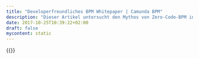 ```yaml
---
title: "Developerfreundliches BPM Whitepaper | Camunda BPM"
description: "Dieser Artikel untersucht den Mythos von Zero-Code-BPM in komplexen Projekten und wie proprietäre Design- und Entwicklungstools Entwickler behindern können. Klick hier um mehr zu erfahren."
date: 2017-10-25T10:39:22+02:00
draft: false
mycontent: static
---
```

{{<whitepapers-single
title="Developer-Friendly BPM"
teaser="<h3>Look beyond the Zero-Code BPM Myth with Sandy Kemsley</h3><p>This paper explores the myth of zero-code BPM in complex projects, and how proprietary design and development tools can hinder - rather than help - skilled enterprise developers. It considers how using standard development tools and coding languages in conjunction with a BPMS can provide a bridge between business and IT without forcing either to use tools that are inappropriate for their needs: business-led functional design paired with efficient development in corporate-standard application development environments.</p><p>Key Topics covered:</p><ul><li>Limitations of Zero-Code, Model-Driven BPM</li><li>Drivers For Developer-Friendly BPM</li><li>Making Developer-Friendly BPM Work For Everyone</li><li>Business-Friendly yet executable Process Models</li></ul>"
mcautomationid="ecc5b5af33"
mcemailid="68c73ee49f"
hsformid="99e62e6e-c7b1-423d-a0af-d983f78616ec"
pdf="//assets.ctfassets.net/vpidbgnakfvf/6p6BMD74WWEcGGGq2cS0AS/918c367d9ed94070ad95886b651c1cac/Developer-Friendly_BPM.pdf"
thumbnail="//images.ctfassets.net/vpidbgnakfvf/26zTku6JRioMI2c4aao0g4/b1b2571043dc5991e083c67bd94c0612/developer-friendly-bpmn.jpg">}}